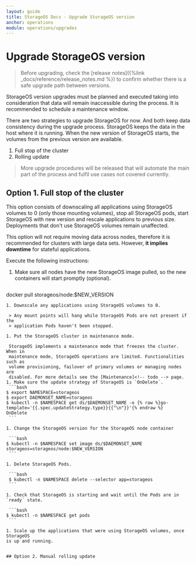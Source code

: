 ```yaml
---
layout: guide
title: StorageOS Docs - Upgrade StorageOS version
anchor: operations
module: operations/upgrades
---
```


# Upgrade StorageOS version

> Before upgrading, check the 
> [release notes]({%link _docs/reference/release_notes.md %}) to confirm
> whether there is a safe upgrade path between versions.


StorageOS version upgrades must be planned and executed taking into consideration
that data will remain inaccessible during the process. It is recommended to
schedule a maintenance window.

There are two strategies to upgrade StorageOS for now. And both keep data
consistency during the upgrade process. StorageOS keeps the data in the host
where it is running. When the new version of StorageOS starts, the volumes from
the previous version are available.

1. Full stop of the cluster
1. Rolling update

> More upgrade procedures will be released that will automate the main part of
> the process and fulfil use cases not covered currently.

## Option 1. Full stop of the cluster

This option consists of downscaling all applications using StorageOS volumes to
0 (only those mounting volumes), stop all StorageOS pods, start StorageOS with
new version and rescale applications to previous size. Deployments that don't
use StorageOS volumes remain unaffected.

This option will not require moving data across nodes, therefore it is
recommended for clusters with large data sets. However, __it implies downtime__ for
stateful applications.

Execute the following instructions:

1. Make sure all nodes have the new StorageOS image pulled, so the new
   containers will start promptly (optional). 
   ```bash
  docker pull storageos/node:$NEW_VERSION
   ```
1. Downscale any applications using StorageOS volumes to 0.

    > Any mount points will hang while StorageOS Pods are not present if the
    > application Pods haven't been stopped.

1. Put the StorageOS cluster in maintenance mode.

    StorageOS implements a maintenance mode that freezes the cluster. When in
    maintenance mode, StorageOS operations are limited. Functionalities such as
    volume provisioning, failover of primary volumes or managing nodes are
    disabled. For more details see the [Maintenance]<!-- todo --> page.
1. Make sure the update strategy of StorageOS is `OnDelete`.
    ```bash
   $ export NAMESPACE=storageos
   $ export DAEMONSET_NAME=storageos
   $ kubectl -n $NAMESPACE get ds/$DAEMONSET_NAME -o {% raw %}go-template='{{.spec.updateStrategy.type}}{{"\n"}}'{% endraw %}
   OnDelete
    ```

1. Change the StorageOS version for the StorageOS node container

    ```bash
   $ kubectl -n $NAMESPACE set image ds/$DAEMONSET_NAME storageos=storageos/node:$NEW_VERSION
    ```

1. Delete StorageOS Pods.

    ```bash
    $ kubectl -n $NAMESPACE delete --selector app=storageos 
    ```

1. Check that StorageOS is starting and wait until the Pods are in `ready` state.

    ```bash
   $ kubectl -n $NAMESPACE get pods
    ```

1. Scale up the applications that were using StorageOS volumes, once StorageOS
   is up and running.


## Option 2. Manual rolling update
